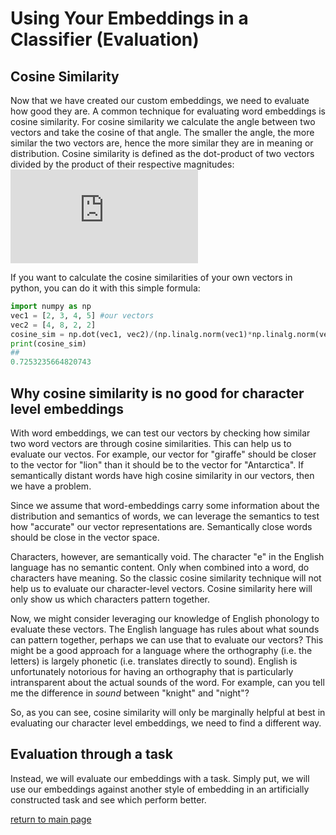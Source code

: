 # Using Your Embeddings in a Classifier (Evaluation)

## Cosine Similarity

Now that we have created our custom embeddings, we need to evaluate how good they are. A common technique for evaluating word embeddings is cosine similarity. For cosine similarity we calculate the angle between two vectors and take the cosine of that angle. The smaller the angle, the more similar the two vectors are, hence the more similar they are in meaning or distribution. 
Cosine similarity is defined as the dot-product of two vectors divided by the product of their respective magnitudes:
![img](https://latex.codecogs.com/svg.latex?%5Ccos%28%5Ctheta%29%3D%7B%5Cmathbf%7BA%7D%5Ccdot%5Cmathbf%7BB%7D%5Cover%5C%7C%5Cmathbf%7BA%7D%5C%7C%5C%7C%5Cmathbf%7BB%7D%5C%7C%7D)

If you want to calculate the cosine similarities of your own vectors in python, you can do it with this simple formula:
```python
import numpy as np
vec1 = [2, 3, 4, 5] #our vectors
vec2 = [4, 8, 2, 2]
cosine_sim = np.dot(vec1, vec2)/(np.linalg.norm(vec1)*np.linalg.norm(vec2))
print(cosine_sim)
## 
0.7253235664820743
```
## Why cosine similarity is no good for character level embeddings

With word embeddings, we can test our vectors by checking how similar two word vectors are through cosine similarities. This can help us to evaluate our vectos. For example, our vector for "giraffe" should be closer to the vector for "lion" than it should be to the vector for "Antarctica". If semantically distant words have high cosine similarity in our vectors, then we have a problem.

Since we assume that word-embeddings carry some information about the distribution and semantics of words, we can leverage the semantics to test how "accurate" our vector representations are. Semantically close words should be close in the vector space. 

Characters, however, are semantically void. The character "e" in the English language has no semantic content. Only when combined into a word, do characters have meaning. So the classic cosine similarity technique will not help us to evaluate our character-level vectors. Cosine similarity here will only show us which characters pattern together. 

Now, we might consider leveraging our knowledge of English phonology to evaluate these vectors. The English language has rules about what sounds can pattern together, perhaps we can use that to evaluate our vectors? This might be a good approach for a language where the orthography (i.e. the letters) is largely phonetic (i.e. translates directly to sound). English is unfortunately notorious for having an orthography that is particularly intransparent about the actual sounds of the word. For example, can you tell me the difference in _sound_ between "knight" and "night"?

So, as you can see, cosine similarity will only be marginally helpful at best in evaluating our character level embeddings, we need to find a different way.

## Evaluation through a task

Instead, we will evaluate our embeddings with a task. Simply put, we will use our embeddings against another style of embedding in an artificially constructed task and see which perform better.

[return to main page](index.md)
